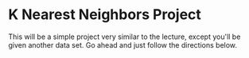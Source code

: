 # K Nearest Neighbors Project
This will be a simple project very similar to the lecture, except you'll be given another data set. Go ahead and just follow the directions below.